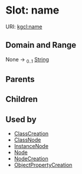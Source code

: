 
# Slot: name




URI: [kgcl:name](http://w3id.org/kgcl/name)


## Domain and Range

None &#8594;  <sub>0..1</sub> [String](types/String.md)

## Parents


## Children


## Used by

 * [ClassCreation](ClassCreation.md)
 * [ClassNode](ClassNode.md)
 * [InstanceNode](InstanceNode.md)
 * [Node](Node.md)
 * [NodeCreation](NodeCreation.md)
 * [ObjectPropertyCreation](ObjectPropertyCreation.md)
